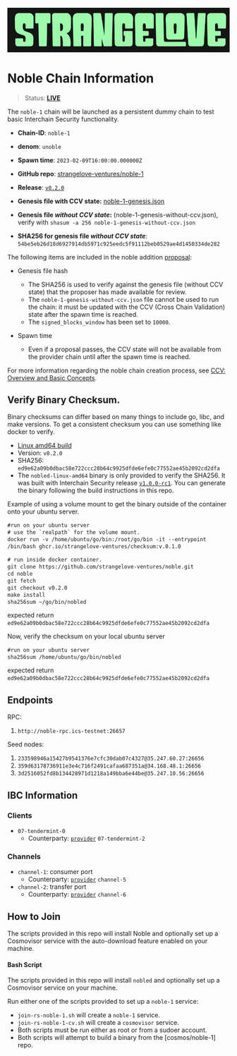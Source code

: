 
![Strangelove logo](https://raw.githubusercontent.com/strangelove-ventures/goc-public/main/sl.png)
# Noble Chain Information

> Status: **[LIVE](https://explorer.rs-testnet.polypore.xyz/noble-1/blocks)**

The `noble-1` chain will be launched as a persistent dummy chain to test basic Interchain Security functionality.

* **Chain-ID**: `noble-1`
* **denom**: `unoble`
* **Spawn time**: `2023-02-09T16:00:00.000000Z`
* **GitHub repo**: [strangelove-ventures/noble-1](https://github.com/strangelove-ventures/noble)
* **Release**: [`v0.2.0`](https://github.com/strangelove-ventures/noble/releases/tag/v0.2.0) 
* **Genesis file with CCV state:** [noble-1-genesis.json](https://raw.githubusercontent.com/strangelove-ventures/cosmos-testnets/master/replicated-security/noble-1/noble-1-genesis.json)

* **Genesis file _without CCV state_:** (noble-1-genesis-without-ccv.json), verify with `shasum -a 256 noble-1-genesis-without-ccv.json`
* **SHA256 for genesis file _without CCV state_**: `54be5eb26d18d6927914db5971c925eedc5f91112beb0529ae4d1450334de282`

The following items are included in the noble addition [proposal](https://explorer.noble.ics-testnet.strange.love/provider-1/gov/15):

* Genesis file hash
  * The SHA256 is used to verify against the genesis file (without CCV state) that the proposer has made available for review.
  * The `noble-1-genesis-without-ccv.json` file cannot be used to run the chain: it must be updated with the CCV (Cross Chain Validation) state after the spawn time is reached.
  * The `signed_blocks_window` has been set to `10000`.

* Spawn time
  * Even if a proposal passes, the CCV state will not be available from the provider chain until after the spawn time is reached.

For more information regarding the noble chain creation process, see [CCV: Overview and Basic Concepts](https://github.com/cosmos/ibc/blob/main/spec/app/ics-028-cross-chain-validation/overview_and_basic_concepts.md).

## Verify Binary Checksum.
Binary checksums can differ based on many things to include go, libc, and make versions. To get a consistent checksum you can use something like docker to verify.

  * [Linux amd64 build](nobled-linux-amd64)
  * Version: `v0.2.0`
  * SHA256: `ed9e62a09b0dbac58e722ccc28b64c9925dfde6efe0c77552ae45b2092cd2dfa`
  * The `nobled-linux-amd64` binary is only provided to verify the SHA256. It was built with Interchain Security release [`v1.0.0-rc1`](https://github.com/strangelove-ventures/noble/blob/9cb79bde70dd1144e2d760930af27a6127ecc2ef/go.mod#L9). You can generate the binary following the build instructions in this repo.

  Example of using a volume mount to get the binary outside of the container onto your ubuntu server.
  ```
  #run on your ubuntu server
  # use the `realpath` for the volume mount.
  docker run -v /home/ubuntu/go/bin:/root/go/bin -it --entrypoint /bin/bash ghcr.io/strangelove-ventures/checksum:v.0.1.0
  ```
  ```
  # run inside docker container.
  git clone https://github.com/strangelove-ventures/noble.git
  cd noble
  git fetch
  git checkout v0.2.0
  make install
  sha256sum ~/go/bin/nobled
  ```
  expected return `ed9e62a09b0dbac58e722ccc28b64c9925dfde6efe0c77552ae45b2092cd2dfa`  
  
  Now, verify the checksum on your local ubuntu server  
  ```
  #run on your ubuntu server
  sha256sum /home/ubuntu/go/bin/nobled
  ```
  expected return `ed9e62a09b0dbac58e722ccc28b64c9925dfde6efe0c77552ae45b2092cd2dfa` 

## Endpoints

RPC:

1. `http://noble-rpc.ics-testnet:26657`

Seed nodes:

1. `233598946a15427b9541376e7cfc30dab07c4327@35.247.60.27:26656`
2. `359d63178736911e3e4c716f2491cafaa687351a@34.168.48.1:26656`
3. `3d2516052fd8b134428971d1218a149bba6e44be@35.247.10.56:26656`

## IBC Information

### Clients

* `07-tendermint-0`
  * Counterparty: [`provider`](/replicated-security/provider/README.md) `07-tendermint-2`

### Channels

* `channel-1`: consumer port
  * Counterparty: [`provider`](/replicated-security/provider/README.md) `channel-5`
* `channel-2`: transfer port
  * Counterparty: [`provider`](/replicated-security/provider/README.md) `channel-6`

## How to Join

The scripts provided in this repo will install Noble and optionally set up a Cosmovisor service with the auto-download feature enabled on your machine.

#### Bash Script

The scripts provided in this repo will install `nobled` and optionally set up a Cosmovisor service on your machine. 

Run either one of the scripts provided to set up a `noble-1` service:
* `join-rs-noble-1.sh` will create a `noble-1` service.
* `join-rs-noble-1-cv.sh` will create a `cosmovisor` service.
* Both scripts must be run either as root or from a sudoer account.
* Both scripts will attempt to build a binary from the [cosmos/noble-1] repo.


